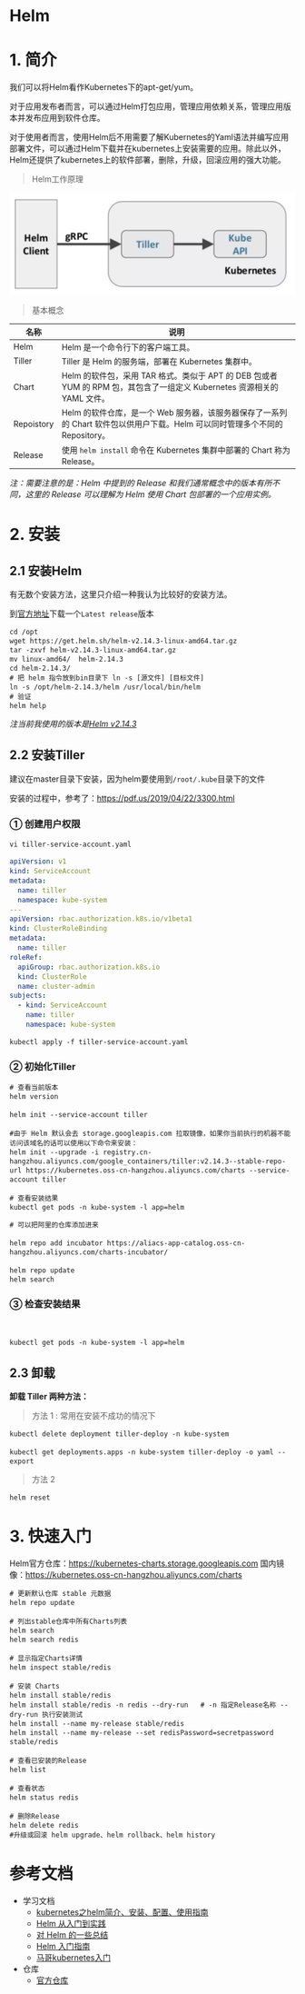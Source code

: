 # Helm



# 1. 简介

我们可以将Helm看作Kubernetes下的apt-get/yum。

对于应用发布者而言，可以通过Helm打包应用，管理应用依赖关系，管理应用版本并发布应用到软件仓库。

对于使用者而言，使用Helm后不用需要了解Kubernetes的Yaml语法并编写应用部署文件，可以通过Helm下载并在kubernetes上安装需要的应用。除此以外，Helm还提供了kubernetes上的软件部署，删除，升级，回滚应用的强大功能。

> Helm工作原理



![alt](imgs/123.png)

> 基本概念

| 名称       | 说明                                                         |
| ---------- | ------------------------------------------------------------ |
| Helm       | Helm 是一个命令行下的客户端工具。                            |
| Tiller     | Tiller 是 Helm 的服务端，部署在 Kubernetes 集群中。          |
| Chart      | Helm 的软件包，采用 TAR 格式。类似于 APT 的 DEB 包或者 YUM 的 RPM 包，其包含了一组定义 Kubernetes 资源相关的 YAML 文件。 |
| Repoistory | Helm 的软件仓库，是一个 Web 服务器，该服务器保存了一系列的 Chart 软件包以供用户下载。Helm 可以同时管理多个不同的 Repository。 |
| Release    | 使用 `helm install` 命令在 Kubernetes 集群中部署的 Chart 称为 Release。 |

*注：需要注意的是：Helm 中提到的 Release 和我们通常概念中的版本有所不同，这里的 Release 可以理解为 Helm 使用 Chart 包部署的一个应用实例。*





# 2. 安装



## 2.1 安装Helm

有无数个安装方法，这里只介绍一种我认为比较好的安装方法。

到[官方地址](https://github.com/helm/helm/releases)下载一个`Latest release`版本 

```shell
cd /opt
wget https://get.helm.sh/helm-v2.14.3-linux-amd64.tar.gz
tar -zxvf helm-v2.14.3-linux-amd64.tar.gz
mv linux-amd64/  helm-2.14.3
cd helm-2.14.3/
# 把 helm 指令放到bin目录下 ln -s [源文件] [目标文件]
ln -s /opt/helm-2.14.3/helm /usr/local/bin/helm
# 验证
helm help 
```

*注当前我使用的版本是[Helm v2.14.3](https://github.com/helm/helm/releases/tag/v2.14.3)*



## 2.2 安装Tiller

建议在master目录下安装，因为helm要使用到`/root/.kube`目录下的文件

安装的过程中，参考了：https://pdf.us/2019/04/22/3300.html



### ① 创建用户权限

```shell
vi tiller-service-account.yaml
```



```yaml
apiVersion: v1
kind: ServiceAccount
metadata:
  name: tiller
  namespace: kube-system
---
apiVersion: rbac.authorization.k8s.io/v1beta1
kind: ClusterRoleBinding
metadata:
  name: tiller
roleRef:
  apiGroup: rbac.authorization.k8s.io
  kind: ClusterRole
  name: cluster-admin
subjects:
  - kind: ServiceAccount
    name: tiller
    namespace: kube-system
```



```shell
kubectl apply -f tiller-service-account.yaml
```



### ② 初始化Tiller

```shell
# 查看当前版本
helm version

helm init --service-account tiller

#由于 Helm 默认会去 storage.googleapis.com 拉取镜像，如果你当前执行的机器不能访问该域名的话可以使用以下命令来安装：
helm init --upgrade -i registry.cn-hangzhou.aliyuncs.com/google_containers/tiller:v2.14.3--stable-repo-url https://kubernetes.oss-cn-hangzhou.aliyuncs.com/charts --service-account tiller

# 查看安装结果
kubectl get pods -n kube-system -l app=helm
```



```shell
# 可以把阿里的仓库添加进来

helm repo add incubator https://aliacs-app-catalog.oss-cn-hangzhou.aliyuncs.com/charts-incubator/

helm repo update
helm search
```



### ③ 检查安装结果

```shell


kubectl get pods -n kube-system -l app=helm
```



## 2.3 卸载

**卸载 Tiller 两种方法：**

> 方法 1 : 常用在安装不成功的情况下

```shell
kubectl delete deployment tiller-deploy -n kube-system

kubectl get deployments.apps -n kube-system tiller-deploy -o yaml --export
```

> 方法 2

```shell
helm reset
```





# 3. 快速入门

Helm官方仓库：https://kubernetes-charts.storage.googleapis.com
国内镜像：https://kubernetes.oss-cn-hangzhou.aliyuncs.com/charts

```shell
# 更新默认仓库 stable 元数据
helm repo update

# 列出stable仓库中所有Charts列表
helm search
helm search redis

# 显示指定Charts详情
helm inspect stable/redis

# 安装 Charts
helm install stable/redis
helm install stable/redis -n redis --dry-run   # -n 指定Release名称 --dry-run 执行安装测试
helm install --name my-release stable/redis
helm install --name my-release --set redisPassword=secretpassword stable/redis

# 查看已安装的Release
helm list

# 查看状态
helm status redis

# 删除Release
helm delete redis
#升级或回滚 helm upgrade、helm rollback、helm history
```



















# 参考文档

* 学习文档
  * [kubernetes之helm简介、安装、配置、使用指南](https://blog.csdn.net/bbwangj/article/details/81087911)
  * [Helm 从入门到实践](https://www.jianshu.com/p/4bd853a8068b)
  * [对 Helm 的一些总结](https://www.jianshu.com/p/97e08dd411d2)
  * [Helm 入门指南](https://www.hi-linux.com/posts/21466.html)
  * [马哥kubernetes入门](https://pdf.us/2019/04/22/3300.html)
* 仓库
  * [官方仓库](https://hub.kubeapps.com/)

